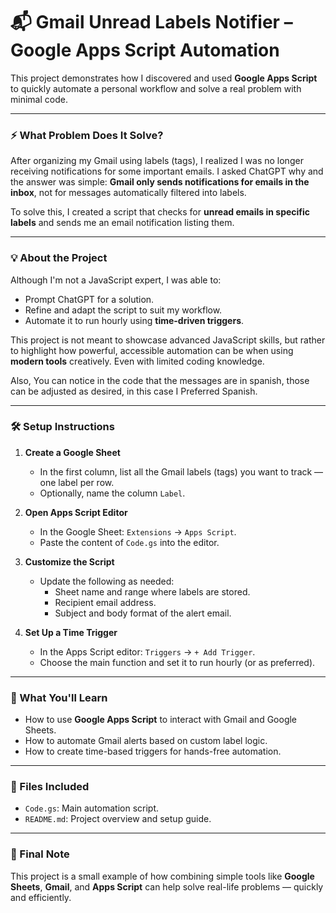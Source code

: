 # 📬 Gmail Unread Labels Notifier – Google Apps Script Automation

This project demonstrates how I discovered and used **Google Apps Script** to quickly automate a personal workflow and solve a real problem with minimal code.

---

### ⚡️ What Problem Does It Solve?

After organizing my Gmail using labels (tags), I realized I was no longer receiving notifications for some important emails. I asked ChatGPT why and the answer was simple: **Gmail only sends notifications for emails in the inbox**, not for messages automatically filtered into labels.

To solve this, I created a script that checks for **unread emails in specific labels** and sends me an email notification listing them.

---

### 💡 About the Project

Although I'm not a JavaScript expert, I was able to:
- Prompt ChatGPT for a solution.
- Refine and adapt the script to suit my workflow.
- Automate it to run hourly using **time-driven triggers**.

This project is not meant to showcase advanced JavaScript skills, but rather to highlight how powerful, accessible automation can be when using **modern tools** creatively. Even with limited coding knowledge.

Also, You can notice in the code that the messages are in spanish, those can be adjusted as desired, in this case I Preferred Spanish.

---

### 🛠️ Setup Instructions

1. **Create a Google Sheet**
   - In the first column, list all the Gmail labels (tags) you want to track — one label per row.
   - Optionally, name the column `Label`.

2. **Open Apps Script Editor**
   - In the Google Sheet: `Extensions` → `Apps Script`.
   - Paste the content of `Code.gs` into the editor.

3. **Customize the Script**
   - Update the following as needed:
     - Sheet name and range where labels are stored.
     - Recipient email address.
     - Subject and body format of the alert email.

4. **Set Up a Time Trigger**
   - In the Apps Script editor: `Triggers` → `+ Add Trigger`.
   - Choose the main function and set it to run hourly (or as preferred).

---

### 🧠 What You'll Learn

- How to use **Google Apps Script** to interact with Gmail and Google Sheets.
- How to automate Gmail alerts based on custom label logic.
- How to create time-based triggers for hands-free automation.

---

### 📁 Files Included

- `Code.gs`: Main automation script.
- `README.md`: Project overview and setup guide.

---

### 🙌 Final Note

This project is a small example of how combining simple tools like **Google Sheets**, **Gmail**, and **Apps Script** can help solve real-life problems — quickly and efficiently.

